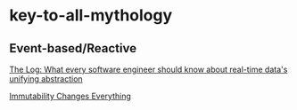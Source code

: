 # key-to-all-mythology

## Event-based/Reactive
[The Log: What every software engineer should know about real-time data's unifying abstraction](https://engineering.linkedin.com/distributed-systems/log-what-every-software-engineer-should-know-about-real-time-datas-unifying)

[Immutability Changes Everything](https://queue.acm.org/detail.cfm?id=2884038)
